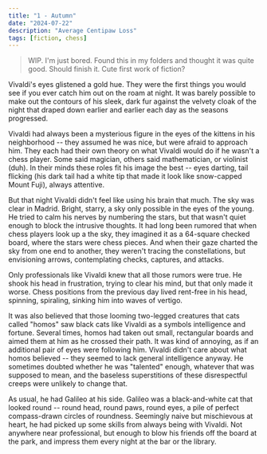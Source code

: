 ```yaml
---
title: "1 - Autumn"
date: "2024-07-22"
description: "Average Centipaw Loss"
tags: [fiction, chess]
---
```


> WIP. I'm just bored. Found this in my folders and thought it was quite good. Should finish it. Cute first work of fiction?

Vivaldi's eyes glistened a gold hue. They were the first things you would see if you ever catch him out on the roam at night. It was barely possible to make out the contours of his sleek, dark fur against the velvety cloak of the night that draped down earlier and earlier each day as the seasons progressed.

Vivaldi had always been a mysterious figure in the eyes of the kittens in his neighborhood -- they assumed he was nice, but were afraid to approach him. They each had their own theory on what Vivaldi would do if he wasn't a chess player. Some said magician, others said mathematician, or violinist (duh). In their minds these roles fit his image the best -- eyes darting, tail flicking (his dark tail had a white tip that made it look like snow-capped Mount Fuji), always attentive.

But that night Vivaldi didn't feel like using his brain that much. The sky was clear in Madrid. Bright, starry, a sky only possible in the eyes of the young. He tried to calm his nerves by numbering the stars, but that wasn't quiet enough to block the intrusive thoughts. It had long been rumored that when chess players look up a the sky, they imagined it as a 64-square checked board, where the stars were chess pieces. And when their gaze charted the sky from one end to another, they weren't tracing the constellations, but envisioning arrows, contemplating checks, captures, and attacks.

Only professionals like Vivaldi knew that all those rumors were true. He shook his head in frustration, trying to clear his mind, but that only made it worse. Chess positions from the previous day lived rent-free in his head, spinning, spiraling, sinking him into waves of vertigo.

It was also believed that those looming two-legged creatures that cats called "homos" saw black cats like Vivaldi as a symbols intelligence and fortune. Several times, homos had taken out small, rectangular boards and aimed them at him as he crossed their path. It was kind of annoying, as if an additional pair of eyes were following him. Vivaldi didn't care about what homos believed -- they seemed to lack general intelligence anyway. He sometimes doubted whether he was "talented" enough, whatever that was supposed to mean, and the baseless superstitions of these disrespectful creeps were unlikely to change that.

As usual, he had Galileo at his side. Galileo was a black-and-white cat that looked round -- round head, round paws, round eyes, a pile of perfect compass-drawn circles of roundness. Seemingly naive but mischievous at heart, he had picked up some skills from always being with Vivaldi. Not anywhere near professional, but enough to blow his friends off the board at the park, and impress them every night at the bar or the library.

